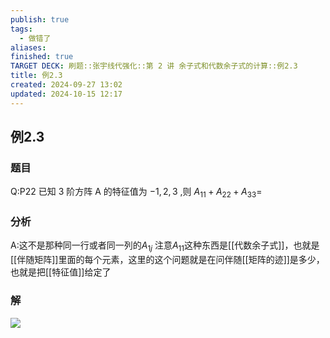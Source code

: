 ```yaml
---
publish: true
tags:
  - 做错了
aliases: 
finished: true
TARGET DECK: 刷题::张宇线代强化::第 2 讲 余子式和代数余子式的计算::例2.3
title: 例2.3
created: 2024-09-27 13:02
updated: 2024-10-15 12:17
---
```

## 例2.3
### 题目
Q:P22 已知 3 阶方阵 $\mathrm{A}$ 的特征值为 $- 1,2,3$ ,则 ${A}_{11} + {A}_{22} + {A}_{33} =$
### 分析
A:这不是那种同一行或者同一列的$A_{1j}$
注意$A_{11}$这种东西是[[代数余子式]]，也就是[[伴随矩阵]]里面的每个元素，这里的这个问题就是在问伴随[[矩阵的迹]]是多少，也就是把[[特征值]]给定了
### 解
![](https://img.hwenyi.live/202410152014282.webp)



